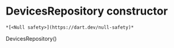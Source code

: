 


# DevicesRepository constructor




    *[<Null safety>](https://dart.dev/null-safety)*



DevicesRepository()












